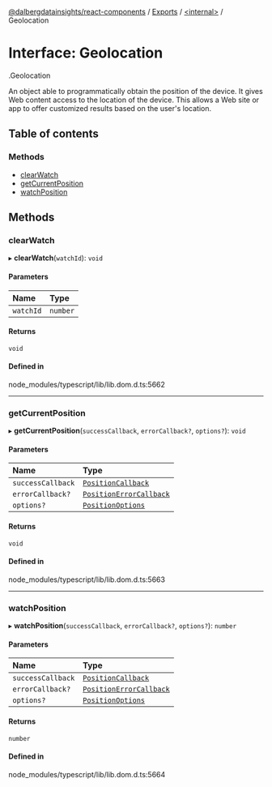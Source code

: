 [@dalbergdatainsights/react-components](../README.md) / [Exports](../modules.md) / [<internal\>](../modules/internal_.md) / Geolocation

# Interface: Geolocation

[<internal>](../modules/internal_.md).Geolocation

An object able to programmatically obtain the position of the device. It gives Web content access to the location of the device. This allows a Web site or app to offer customized results based on the user's location.

## Table of contents

### Methods

- [clearWatch](internal_.Geolocation.md#clearwatch)
- [getCurrentPosition](internal_.Geolocation.md#getcurrentposition)
- [watchPosition](internal_.Geolocation.md#watchposition)

## Methods

### clearWatch

▸ **clearWatch**(`watchId`): `void`

#### Parameters

| Name | Type |
| :------ | :------ |
| `watchId` | `number` |

#### Returns

`void`

#### Defined in

node_modules/typescript/lib/lib.dom.d.ts:5662

___

### getCurrentPosition

▸ **getCurrentPosition**(`successCallback`, `errorCallback?`, `options?`): `void`

#### Parameters

| Name | Type |
| :------ | :------ |
| `successCallback` | [`PositionCallback`](internal_.PositionCallback.md) |
| `errorCallback?` | [`PositionErrorCallback`](internal_.PositionErrorCallback.md) |
| `options?` | [`PositionOptions`](internal_.PositionOptions-1.md) |

#### Returns

`void`

#### Defined in

node_modules/typescript/lib/lib.dom.d.ts:5663

___

### watchPosition

▸ **watchPosition**(`successCallback`, `errorCallback?`, `options?`): `number`

#### Parameters

| Name | Type |
| :------ | :------ |
| `successCallback` | [`PositionCallback`](internal_.PositionCallback.md) |
| `errorCallback?` | [`PositionErrorCallback`](internal_.PositionErrorCallback.md) |
| `options?` | [`PositionOptions`](internal_.PositionOptions-1.md) |

#### Returns

`number`

#### Defined in

node_modules/typescript/lib/lib.dom.d.ts:5664

